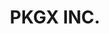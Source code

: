 ---
title: "PKGX INC."
Description: "Logo and brand design for PKGX, a dev shop founded by Max Howell, the creator of Homebrew."
ogimage: "/images/pkgx-og-image.jpg"
websiteURL: "https://pkgx.dev"
contactURL: "https://example.com/contact"
gallery:
  - src: "/images/portfolio/pkgx/pkgx-portfolio-02.jpg"
    lightbox: "/images/portfolio/pkgx/pkgx-portfolio-02.jpg"
    alt: "Clear space for PKGX logo"
  - src: "/images/portfolio/pkgx/pkgx-portfolio-03.jpg"
    lightbox: "/images/portfolio/pkgx/pkgx-portfolio-03.jpg"
    alt: "Vertical orientations for PKGX logo"
  - src: "/images/portfolio/pkgx/pkgx-portfolio-04.jpg"
    lightbox: "/images/portfolio/pkgx/pkgx-portfolio-04.jpg"
    alt: "Horizontal orientations for PKGX logo"
  - src: "/images/portfolio/pkgx/logo-lockups.jpg"
    lightbox: "/images/portfolio/pkgx/logo-lockups.jpg"
    alt: "Full lockup for PKGX logo"
  - src: "/images/portfolio/pkgx/as-written.jpg"
    lightbox: "/images/portfolio/pkgx/as-written.jpg"
    alt: "Specifications for 'PKGX' in written text"
  - src: "/images/portfolio/pkgx/colors.jpg"
    lightbox: "/images/portfolio/pkgx/colors.jpg"
    alt: "Color scheme for PKGX"
  - src: "/images/portfolio/pkgx/typography.jpg"
    lightbox: "/images/portfolio/pkgx/typography.jpg"
    alt: "Typography and typefaces for the PKGX brand"
  - src: "/images/portfolio/pkgx/typography-usage.jpg"
    lightbox: "/images/portfolio/pkgx/typography-usage.jpg"
    alt: "Typography usage"
  - src: "/images/portfolio/pkgx/typography-sizing.jpg"
    lightbox: "/images/portfolio/pkgx/typography-sizing.jpg"
    alt: "Typography sizing"
  - src: "/images/portfolio/pkgx/impact-text.jpg"
    lightbox: "/images/portfolio/pkgx/impact-text.jpg"
    alt: "Impact text"
  - src: "/images/portfolio/pkgx/buttons.jpg"
    lightbox: "/images/portfolio/pkgx/buttons.jpg"
    alt: "PKGX UI: buttons"
  - src: "/images/portfolio/pkgx/graphic-elements.jpg"
    lightbox: "/images/portfolio/pkgx/graphic-elements.jpg"
    alt: "Graphic elements"
  - src: "/images/portfolio/pkgx/graphic-elements-in-practice.jpg"
    lightbox: "/images/portfolio/pkgx/graphic-elements-in-practice.jpg"
    alt: "Graphic elements in practice"
  - src: "/images/portfolio/pkgx/end.jpg"
    lightbox: "/images/portfolio/pkgx/end.jpg"
    alt: "End"
overview: "PKGX is a dev shop founded by Homebrew creator Max Howell. Its flagship products are a package manager (the successor to Homebrew) and a visual package manager (OSSAPP) that enables anyone to easily interact with open source software. PKGX is also a core contributor to the tea Protocol, a web3 initiative that aims to remunerate developers for their open source contributions."
features:
  - "Brand Design"
  - "Logo Design"
  - "Graphic Design"
  - "Copywriting"
  - "Art Direction"
  - "Creative Direction"
  - "Adobe Illustrator"
  - ""
videoURL: ""
background: "Max tasked me with developing the branding for PKGX. We had worked together on projects in the past, including tea Protocol, so I was familiar with his tastes and aesthetic sensibilities. Nevertheless, branding the successor to Homebrew—a package manager used by millions of developers worldwide—was still a daunting task. I wasn't given much direction, other than the humble request that it not be an icon of a package."
challenge: "The initial ideation for PKGX was tricky. It had to be timeless (at least in the eyes of the developer community), it had to draw a stark contrast between itself and its predecessor, and it needed to go beyond the obvious visual solutions. PKGX's tagline, coined by Max, is 'run anything' (referring to open source software). This gave me the idea to incorporate an infinity symbol. In addition to that, I wanted to immediately circumvent the low-hanging fruit of any package or box imagery. Instead, I thought about the process of making a box—the flat piece of card you get from the post office. That resonated well because it also served as a nod to the process of developing software. And then that led me to the idea of Origami—taking something simple (a piece of paper) and making something amazing. Similarly, developers take lines of code and create amazing pieces of software. So I got to sketching, and after several rounds of revisions, the PKGX mark was finalized."
---